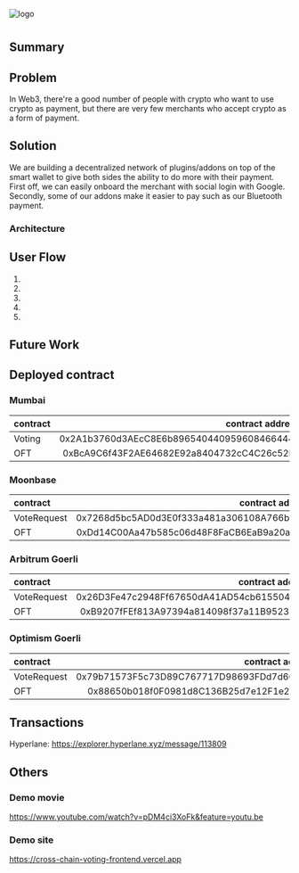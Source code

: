 ![logo]()

# <Project name>

## Summary

## Problem
In Web3, there're a good number of people with crypto who want to use crypto as payment, but there are very few merchants who accept crypto as a form of payment.
## Solution
We are building a decentralized network of plugins/addons on top of the smart wallet to give both sides the ability to do more with their payment. First off, we can easily onboard the merchant with social login with Google. Secondly, some of our addons make it easier to pay such as our Bluetooth payment.
### Architecture

## User Flow

1.
2.
3.
4.
5.

## Future Work

## Deployed contract

### Mumbai

| contract |                           contract address |
| :------- | -----------------------------------------: |
| Voting   | 0x2A1b3760d3AEcC8E6b8965404409596084664441 |
| OFT      | 0xBcA9C6f43F2AE64682E92a8404732cC4C26c52FB |

### Moonbase

| contract    |                           contract address |
| :---------- | -----------------------------------------: |
| VoteRequest | 0x7268d5bc5AD0d3E0f333a481a306108A766b0A8C |
| OFT         | 0xDd14C00Aa47b585c06d48F8FaCB6EaB9a20aCdDc |

### Arbitrum Goerli

| contract    |                           contract address |
| :---------- | -----------------------------------------: |
| VoteRequest | 0x26D3Fe47c2948Ff67650dA41AD54cb615504F310 |
| OFT         | 0xB9207fFEf813A97394a814098f37a11B9523D7Ae |

### Optimism Goerli

| contract    |                           contract address |
| :---------- | -----------------------------------------: |
| VoteRequest | 0x79b71573F5c73D89C767717D98693FDd7d6C942B |
| OFT         | 0x88650b018f0F0981d8C136B25d7e12F1e2ffd264 |

## Transactions

Hyperlane: https://explorer.hyperlane.xyz/message/113809

## Others

### Demo movie
https://www.youtube.com/watch?v=pDM4ci3XoFk&feature=youtu.be

### Demo site
https://cross-chain-voting-frontend.vercel.app
